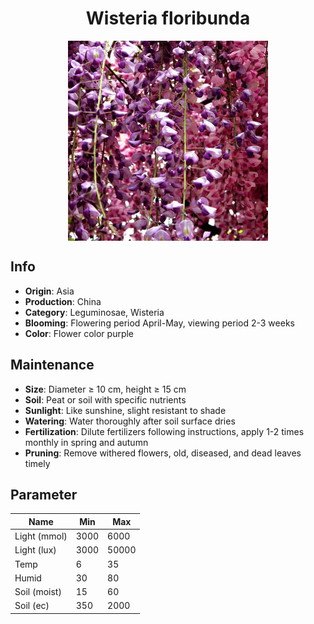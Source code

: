 <h1 align='center'>Wisteria floribunda</h1>
<p align="center">
    <img 
        align='center'
        width='320'
        src="../images/wisteria floribunda.png" 
        alt='Wisteria floribunda' />
</p>

## Info

 - **Origin**: Asia
 - **Production**: China
 - **Category**: Leguminosae, Wisteria
 - **Blooming**: Flowering period April-May, viewing period 2-3 weeks
 - **Color**: Flower color purple

## Maintenance

 - **Size**: Diameter ≥ 10 cm, height ≥ 15 cm
 - **Soil**: Peat or soil with specific nutrients
 - **Sunlight**: Like sunshine, slight resistant to shade
 - **Watering**: Water thoroughly after soil surface dries
 - **Fertilization**: Dilute fertilizers following instructions, apply 1-2 times monthly in spring and autumn
 - **Pruning**: Remove withered flowers, old, diseased, and dead leaves timely

## Parameter

| Name         | Min  | Max   |
|--------------|------|-------|
| Light (mmol) | 3000 | 6000  |
| Light (lux)  | 3000 | 50000 |
| Temp         | 6    | 35    |
| Humid        | 30   | 80    |
| Soil (moist) | 15   | 60    |
| Soil (ec)    | 350  | 2000  |